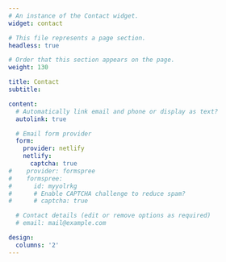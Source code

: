 ```yaml
---
# An instance of the Contact widget.
widget: contact

# This file represents a page section.
headless: true

# Order that this section appears on the page.
weight: 130

title: Contact
subtitle:

content:
  # Automatically link email and phone or display as text?
  autolink: true

  # Email form provider
  form:
    provider: netlify
    netlify:
      captcha: true
#    provider: formspree
#    formspree:
#      id: myyolrkg
#      # Enable CAPTCHA challenge to reduce spam?
#      # captcha: true

  # Contact details (edit or remove options as required)
  # email: mail@example.com

design:
  columns: '2'
---
```

